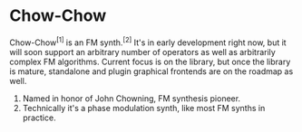 # Chow-Chow

Chow-Chow<sup>[1]</sup> is an FM synth.<sup>[2]</sup> It's in
early development right now, but it will soon support an
arbitrary number of operators as well as arbitrarily complex FM
algorithms. Current focus is on the library, but once the library
is mature, standalone and plugin graphical frontends are on the
roadmap as well.

1. Named in honor of John Chowning, FM synthesis pioneer.
1. Technically it's a phase modulation synth, like most FM synths
   in practice.
